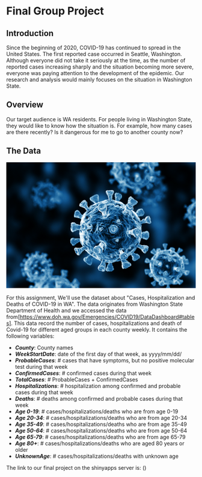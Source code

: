 # Final Group Project

## Introduction

Since the beginning of 2020, COVID-19 has continued to spread in the United States. The first reported case occurred in Seattle, Washington. Although everyone did not take it seriously at the time, as the number of reported cases increasing sharply and the situation becoming more severe, everyone was paying attention to the development of the epidemic. Our research and analysis would mainly focuses on the situation in Washington State. 

## Overview

Our target audience is WA residents. For people living in Washington State, they would like to know how the situation is. For example, how many cases are there recently? Is it dangerous for me to go to another county now?

## The Data

![Covid-19 virus](covid19virus.jpeg)

For this assignment, We'll use the dataset about "Cases, Hospitalization and Deaths of COVID-19 in WA".  The data originates from Washington State Department of Health and we accessed the data from[https://www.doh.wa.gov/Emergencies/COVID19/DataDashboard#tables]. This data record the number of cases, hospitalizations and death of Covid-19 for different aged groups in each  county weekly. It contains the following variables:

* _**County**_: County names
* _**WeekStartDate**_: date of the first day of that week, as yyyy/mm/dd/
* _**ProbableCases**_: # cases that have symptoms, but no positive molecular test during that week
* _**ConfirmedCases**_: # confirmed cases during that week
* _**TotalCases**_: # ProbableCases + ConfirmedCases
* _**Hospitalizations**_: # hospitalization among confirmed and probable cases during that week
* _**Deaths**_: # deaths among confirmed and probable cases during that week
* _**Age 0-19**_: # cases/hospitalizations/deaths who are from age 0-19
* _**Age 20-34**_: # cases/hospitalizations/deaths who are from age 20-34
* _**Age 35-49**_: # cases/hospitalizations/deaths who are from age 35-49
* _**Age 50-64**_: # cases/hospitalizations/deaths who are from age 50-64
* _**Age 65-79**_: # cases/hospitalizations/deaths who are from age 65-79
* _**Age 80+**_: # cases/hospitalizations/deaths who are aged 80 years or older
* _**UnknownAge**_: # cases/hospitalizations/deaths with unknown age

The link to our final project on the shinyapps server is:
()

